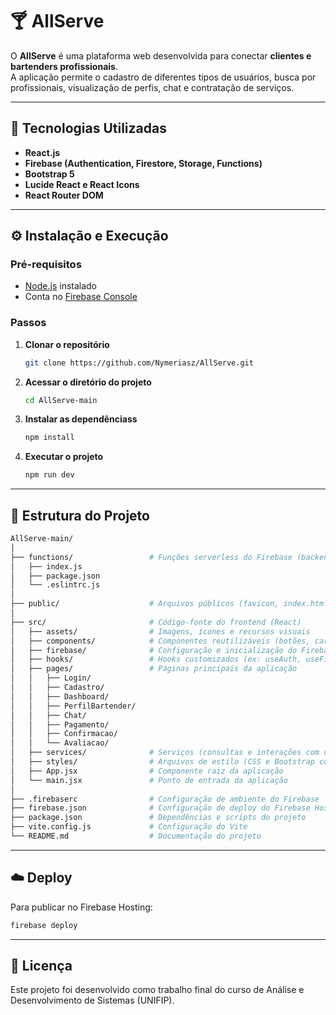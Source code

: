 # 🍸 AllServe

O **AllServe** é uma plataforma web desenvolvida para conectar **clientes e bartenders profissionais**.  
A aplicação permite o cadastro de diferentes tipos de usuários, busca por profissionais, visualização de perfis, chat e contratação de serviços.

---

## 🚀 Tecnologias Utilizadas

- **React.js**  
- **Firebase (Authentication, Firestore, Storage, Functions)**  
- **Bootstrap 5**  
- **Lucide React e React Icons**  
- **React Router DOM**  

---

## ⚙️ Instalação e Execução

### Pré-requisitos
- [Node.js](https://nodejs.org/) instalado  
- Conta no [Firebase Console](https://console.firebase.google.com/)

### Passos

1. **Clonar o repositório**
   ```bash
   git clone https://github.com/Nymeriasz/AllServe.git

2. **Acessar o diretório do projeto**
   ```bash
   cd AllServe-main

3. **Instalar as dependênciass**
   ```bash
   npm install

4. **Executar o projeto**
   ```bash
   npm run dev

---

## 📁 Estrutura do Projeto
```bash
AllServe-main/
│
├── functions/                 # Funções serverless do Firebase (backend)
│   ├── index.js
│   ├── package.json
│   └── .eslintrc.js
│
├── public/                    # Arquivos públicos (favicon, index.html, imagens globais)
│
├── src/                       # Código-fonte do frontend (React)
│   ├── assets/                # Imagens, ícones e recursos visuais
│   ├── components/            # Componentes reutilizáveis (botões, cards, navbar, etc.)
│   ├── firebase/              # Configuração e inicialização do Firebase
│   ├── hooks/                 # Hooks customizados (ex: useAuth, useFirestore)
│   ├── pages/                 # Páginas principais da aplicação
│   │   ├── Login/
│   │   ├── Cadastro/
│   │   ├── Dashboard/
│   │   ├── PerfilBartender/
│   │   ├── Chat/
│   │   ├── Pagamento/
│   │   ├── Confirmacao/
│   │   └── Avaliacao/
│   ├── services/              # Serviços (consultas e interações com o Firebase)
│   ├── styles/                # Arquivos de estilo (CSS e Bootstrap customizado)
│   ├── App.jsx                # Componente raiz da aplicação
│   └── main.jsx               # Ponto de entrada da aplicação
│
├── .firebaserc                # Configuração de ambiente do Firebase
├── firebase.json              # Configuração de deploy do Firebase Hosting
├── package.json               # Dependências e scripts do projeto
├── vite.config.js             # Configuração do Vite
└── README.md                  # Documentação do projeto

```

---

## ☁️ Deploy
Para publicar no Firebase Hosting:
```bash
firebase deploy
```

---

## 📄 Licença
Este projeto foi desenvolvido como trabalho final do curso de Análise e Desenvolvimento de Sistemas (UNIFIP).
